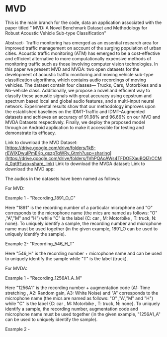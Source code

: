 # MVD

This is the main branch for the code, data an application associated with the paper titled " MVD: A Novel Benchmark Dataset and Methodology for Robust Acoustic Vehicle Sub-type Classification"

Abstract- Traffic monitoring has emerged as an essential research area for improved traffic management on account of the surging population of urban cities. Acoustic traffic monitoring (ATM) has emerged to be a cost-effective and efficient alternative to more computationally expensive methods of monitoring traffic such as those involving computer vision technologies. In this paper we present MVD and MVDA: two open datasets for the development of acoustic traffic monitoring and  moving vehicle sub-type classification algorithms, which contains audio recordings of moving vehicles. The dataset contain four classes— Trucks, Cars, Motorbikes and a No-vehicle class. Additionally, we propose a novel and efficient way to classify these acoustic signals with great accuracy using cepstrum and spectrum based local and global audio features, and a multi-input neural network. Experimental results show that our methodology improves upon the established baselines on the IDMT-Traffic and IDMT-Augmented datasets and achieves an accuracy of 91.98% and 96.66% on our MVD and MVDA Datasets respectively. Finally, we deploy the proposed model through an Android application to make it accessible for testing and demonstrate its efficacy.   

Link to download the MVD Dataset: [https://drive.google.com/drive/folders/1kB-rEWlXDwuIPmEKp_qszpTqWRy_Gtmh?usp=sharing](https://drive.google.com/drive/folders/1VhPQAoAWs4TFDOEXauBQIZrCCM4_0qt9?usp=share_link)
Link to download the MVDA dataset:
Link to download the MVD app:

The audios in the datasets have been named as follows:

For MVD:

Example 1 - "Recording_1891_O_C"

Here "1891" is the recording number of a particular microphone and "O" corresponds to the microphone name (the mics are named as follows: "O" ,"A","M" and "H") while "C" is the label {C: car , M: Motorbike , T: truck, N: none}. To uniquely identify a sample, the recording number and microphone name must be used together (in the given example, 1891_O can be used to uniquely identify the sample).

Example 2- "Recording_546_H_T"

Here "546_H" is the recording number + microphone name and can be used to uniquely identify the sample while "T" is the label (truck).

For MVDA:

Example 1 - "Recording_1256A1_A_M"

Here "1256A1" is the recording number + augmentation code (A1: Time stretching , A2: Random gain, A3: White Noise) and "A" corresponds to the microphone name (the mics are named as follows: "O" ,"A","M" and "H") while "C" is the label {C: car , M: Motorbike , T: truck, N: none}. To uniquely identify a sample, the recording number, augmentation code and microphone name must be used together (in the given example, "1256A1_A" can be used to uniquely identify the sample).

Example 2 -

